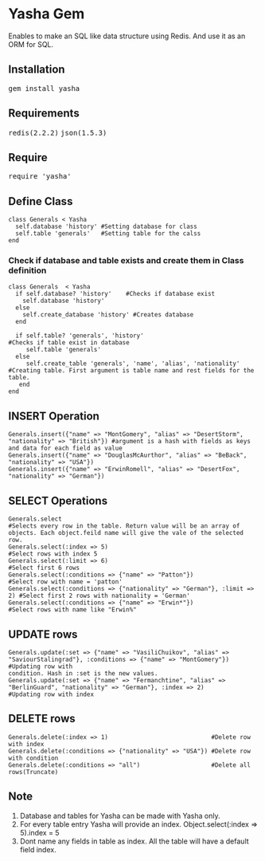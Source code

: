 # Yasha Gem
Enables to make an SQL like data structure using Redis. And use it as an ORM for SQL.

## Installation

<tt>gem install yasha</tt>

## Requirements 
<tt>redis(2.2.2)</tt>
<tt>json(1.5.3)</tt>

## Require
<tt>require 'yasha'</tt>

## Define Class
    class Generals < Yasha
      self.database 'history' #Setting database for class
      self.table 'generals'   #Setting table for the calss
    end

### Check if database and table exists and create them in Class definition
    class Generals  < Yasha
      if self.database? 'history'    #Checks if database exist
        self.database 'history'
      else
        self.create_database 'history' #Creates database
      end

      if self.table? 'generals', 'history'                          #Checks if table exist in database
         self.table 'generals'
      else
         self.create_table 'generals', 'name', 'alias', 'nationality' #Creating table. First argument is table name and rest fields for the table.
       end
    end

## INSERT Operation
    Generals.insert({"name" => "MontGomery", "alias" => "DesertStorm", "nationality" => "British"}) #argument is a hash with fields as keys and data for each field as value  
    Generals.insert({"name" => "DouglasMcAurthor", "alias" => "BeBack", "nationality" => "USA"})
    Generals.insert({"name" => "ErwinRomell", "alias" => "DesertFox", "nationality" => "German"})

## SELECT Operations
    Generals.select                                                          #Selects every row in the table. Return value will be an array of objects. Each object.feild name will give the vale of the selected row.
    Generals.select(:index => 5)                                             #Select rows with index 5
    Generals.select(:limit => 6)                                             #Select first 6 rows
    Generals.select(:conditions => {"name" => "Patton"})                     #Select row with name = 'patton'
    Generals.select(:conditions => {"nationality" => "German"}, :limit => 2) #Select first 2 rows with nationality = 'German'
    Generals.select(:conditions => {"name" => "Erwin*"})                     #Select rows with name like "Erwin%"

## UPDATE rows
    Generals.update(:set => {"name" => "VasiliChuikov", "alias" => "SaviourStalingrad"}, :conditions => {"name" => "MontGomery"}) #Updating row with 
    condition. Hash in :set is the new values.
    Generals.update(:set => {"name" => "Fermanchtine", "alias" => "BerlinGuard", "nationality" => "German"}, :index => 2)         #Updating row with index

## DELETE rows
    Generals.delete(:index => 1)                             #Delete row with index
    Generals.delete(:conditions => {"nationality" => "USA"}) #Delete row with condition
    Generals.delete(:conditions => "all")                    #Delete all rows(Truncate)

## Note
1. Database and tables for Yasha can be made with Yasha only.
2. For every table entry Yasha will provide an index. Object.select(:index => 5).index = 5
3. Dont name any fields in table as index. All the table will have a default field index.
